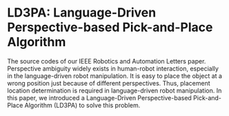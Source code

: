 # LD3PA: Language-Driven Perspective-based Pick-and-Place Algorithm

The source codes of our IEEE Robotics and Automation Letters paper.
Perspective ambiguity widely exists in human-robot interaction, especially in the language-driven robot manipulation. It is easy to place the object at a wrong position just because of different perspectives. Thus, placement location determination is required in language-driven robot manipulation. In this paper, we introduced a Language-Driven Perspective-based Pick-and-Place Algorithm (LD3PA) to solve this problem.
